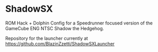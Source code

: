 # ShadowSX
ROM Hack + Dolphin Config for a Speedrunner focused version of the GameCube ENG NTSC Shadow the Hedgehog.

Repository for the launcher currently at https://github.com/BlazinZzetti/ShadowSXLauncher
